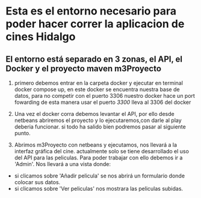 # Esta es el entorno necesario para poder hacer correr la aplicacion de cines Hidalgo

## El entorno está separado en 3 zonas, el API, el Docker y el proyecto maven m3Proyecto

1. primero debemos entrar en la carpeta docker y ejecutar en terminal docker compose up, en este docker se encuentra nuestra base de datos, para no competir con el puerto 3306 nuestro docker hace un port fowarding de esta manera usar el puerto *3300* lleva al 3306 del docker

2. Una vez el docker corra debemos levantar el API, por ello desde netbeans abriremos el proyecto y lo ejecutaremos,con darle al play deberia funcionar.
si todo ha salido bien podremos pasar al siguiente punto.

3. Abrimos m3Proyecto con netbeans y ejecutamos, nos llevará a la interfaz gráfica del cine.
actualmente solo se tiene desarrollado el uso del API para las peliculas.
Para poder trabajar con ello debemos ir a 'Admin'.
Nos llevará a una vista donde:
 - si clicamos sobre 'Añadir pelicula' se nos abrirá un formulario donde colocar sus datos.
 - si clicamos sobre 'Ver peliculas' nos mostrara las peliculas subidas.

